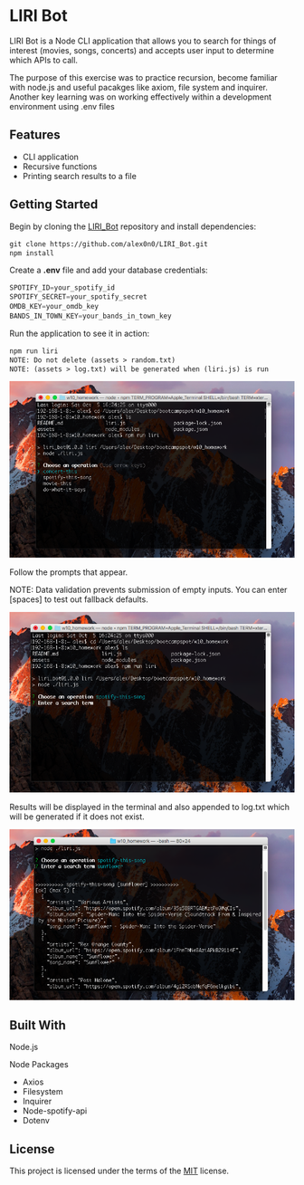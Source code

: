 # LIRI Bot

LIRI Bot is a Node CLI application that allows you to search for things of interest (movies, songs, concerts) and accepts user input to determine which APIs to call.

The purpose of this exercise was to practice recursion, become familiar with node.js and useful pacakges like axiom, file system and inquirer. Another key learning was on working effectively within a development environment using .env files

## Features

- CLI application
- Recursive functions
- Printing search results to a file

## Getting Started

Begin by cloning the [LIRI_Bot](https://github.com/alex0n0/LIRI_Bot) repository and install dependencies:

```terminal
git clone https://github.com/alex0n0/LIRI_Bot.git
npm install
```

Create a **.env** file and add your database credentials:

```javascript
SPOTIFY_ID=your_spotify_id
SPOTIFY_SECRET=your_spotify_secret
OMDB_KEY=your_omdb_key
BANDS_IN_TOWN_KEY=your_bands_in_town_key
```

Run the application to see it in action:

```terminal
npm run liri
NOTE: Do not delete (assets > random.txt)
NOTE: (assets > log.txt) will be generated when (liri.js) is run
```

![Image - Prompts](./assets/screenshots/step2_choose.png)

Follow the prompts that appear.

NOTE: Data validation prevents submission of empty inputs. You can enter [spaces] to test out fallback defaults.

![Image - Testing defaults](./assets/screenshots/step3_input_alt.png)

Results will be displayed in the terminal and also appended to log.txt which will be generated if it does not exist.

![Image - Results](./assets/screenshots/step4_result.png)

## Built With

Node.js

Node Packages

- Axios
- Filesystem
- Inquirer
- Node-spotify-api
- Dotenv

## License

This project is licensed under the terms of the [MIT](https://github.com/alex0n0/LIRI_Bot/blob/master/LICENSE) license.
